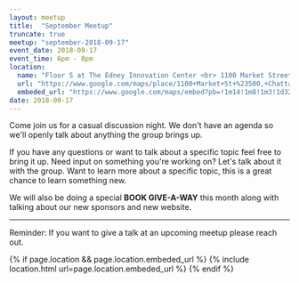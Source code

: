 ```yaml
---
layout: meetup
title:  "September Meetup"
truncate: true
meetup: "september-2018-09-17"
event_date: 2018-09-17
event_time: 6pm - 8pm
location:
  name: "Floor 5 at The Edney Innovation Center <br> 1100 Market Street, Suite 500, Chattanooga, TN"
  url: "https://www.google.com/maps/place/1100+Market+St+%23500,+Chattanooga,+TN+37402/@35.0433881,-85.3179746,14.86z/data=!4m5!3m4!1s0x88605e7c73d2b5ed:0xf9bc32f47eb19fd8!8m2!3d35.0436249!4d-85.3089768"
  embeded_url: "https://www.google.com/maps/embed?pb=!1m14!1m8!1m3!1d3266.5244526817687!2d-85.3089768!3d35.0436249!3m2!1i1024!2i768!4f13.1!3m3!1m2!1s0x88605e7c73d2b5ed%3A0xf9bc32f47eb19fd8!2s1100+Market+St+%23500%2C+Chattanooga%2C+TN+37402!5e0!3m2!1sen!2sus!4v1534883926333"
date: 2018-09-17
---
```


<p class="intro">
<span class="dropcap">C</span>ome join us for a casual discussion night. We don't have an agenda so we'll openly talk about anything the group brings up.
</p>

If you have any questions or want to talk about a specific topic feel free to bring it up. Need input on something you're working on? Let's talk about it with the group. Want to learn more about a specific topic, this is a great chance to learn something new.

We will also be doing a special __BOOK GIVE-A-WAY__ this month along with talking about our new sponsors and new website.

<hr>
Reminder: If you want to give a talk at an upcoming meetup please reach out.

{% if page.location && page.location.embeded_url %}
  {% include location.html url=page.location.embeded_url %}
{% endif %}
